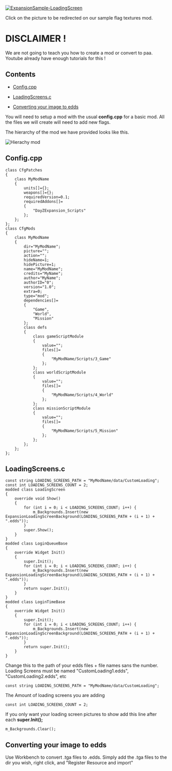 [![ExpansionSample-LoadingScreen](https://steamuserimages-a.akamaihd.net/ugc/1284039142817792009/810FC4F940938729C815A2051A12CE3CAD65AB53/)](https://steamcommunity.com/sharedfiles/filedetails/?id=2156698657)

Click on the picture to be redirected on our sample flag textures mod.

# DISCLAIMER !

We are not going to teach you how to create a mod or convert to paa. Youtube already have enough tutorials for this !

## Contents

- [Config.cpp](#configcpp)

- [LoadingScreens.c](#loadingscreensc)

- [Converting your image to edds](#converting-your-image-to-edds)

You will need to setup a mod with the usual **config.cpp** for a basic mod. All the files we will create will need to add new flags.

The hierarchy of the mod we have provided looks like this.

![Hierachy mod](https://i.imgur.com/zMt9kAX.png)

## Config.cpp

	class CfgPatches
	{
		class MyModName
		{
			units[]={};
			weapons[]={};
			requiredVersion=0.1;
			requiredAddons[]=
			{
				"DayZExpansion_Scripts"
			};
		};
	};
	class CfgMods
	{
		class MyModName
		{
			dir="MyModName";
			picture="";
			action="";
			hideName=1;
			hidePicture=1;
			name="MyModName";
			credits="MyName";
			author="MyName";
			authorID="0";
			version="1.0";
			extra=0;
			type="mod";
			dependencies[]=
			{
				"Game",
				"World",
				"Mission"
			};
			class defs
			{
				class gameScriptModule
				{
					value="";
					files[]=
					{
						"MyModName/Scripts/3_Game"
					};
				};
				class worldScriptModule
				{
					value="";
					files[]=
					{
						"MyModName/Scripts/4_World"
					};
				};
				class missionScriptModule
				{
					value="";
					files[]=
					{
						"MyModName/Scripts/5_Mission"
					};
				};
			};
		};
	};

## LoadingScreens.c

	const string LOADING_SCREENS_PATH = "MyModName/data/CustomLoading";
	const int LOADING_SCREENS_COUNT = 2;
	modded class LoadingScreen 
	{
		override void Show()
		{
			for (int i = 0; i < LOADING_SCREENS_COUNT; i++) {
				m_Backgrounds.Insert(new ExpansionLoadingScreenBackground(LOADING_SCREENS_PATH + (i + 1) + ".edds"));
			}
			super.Show();
		}
	}
	modded class LoginQueueBase 
	{
		override Widget Init()
		{
			super.Init();
			for (int i = 0; i < LOADING_SCREENS_COUNT; i++) {
				m_Backgrounds.Insert(new ExpansionLoadingScreenBackground(LOADING_SCREENS_PATH + (i + 1) + ".edds"));
			}
			return super.Init();
		}
	}
	modded class LoginTimeBase 
	{
		override Widget Init()
		{
			super.Init();
			for (int i = 0; i < LOADING_SCREENS_COUNT; i++) {
				m_Backgrounds.Insert(new ExpansionLoadingScreenBackground(LOADING_SCREENS_PATH + (i + 1) + ".edds"));
			}
			return super.Init();
		}
	}

Change this to the path of your edds files + file names sans the number. Loading Screens must be named "CustomLoading1.edds", "CustomLoading2.edds", etc 

	const string LOADING_SCREENS_PATH = "MyModName/data/CustomLoading";

The Amount of loading screens you are adding

	const int LOADING_SCREENS_COUNT = 2;

If you only want your loading screen pictures to show add this line after each **super.Init();**

	m_Backgrounds.Clear();

## Converting your image to edds

Use Workbench to convert .tga files to .edds. Simply add the .tga files to the dir you wish, right click, and "Register Resource and import" 